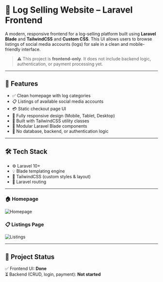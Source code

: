 # 🛒 Log Selling Website – Laravel Frontend

A modern, responsive frontend for a log-selling platform built using **Laravel Blade** and **TailwindCSS** and **Custom CSS**. This UI allows users to browse listings of social media accounts (logs) for sale in a clean and mobile-friendly interface.

> ⚠️ This project is **frontend-only**. It does not include backend logic, authentication, or payment processing yet.

---

## 🎯 Features

* ✅ Clean homepage with log categories  
* 📋 Listings of available social media accounts  
* 💳 Static checkout page UI  
* 📱 Fully responsive design (Mobile, Tablet, Desktop)  
* 🎨 Built with TailwindCSS utility classes  
* 🧩 Modular Laravel Blade components  
* 🚫 No database, backend, or authentication logic  

---

## 🛠️ Tech Stack

* ⚙️ Laravel 10+  
* 💡 Blade templating engine  
* 🎨 TailwindCSS (custom styles & layout)  
* 📂 Laravel routing  

---

### 🏠 Homepage  
![Homepage](public/screenshots/log1.png)

### 📋 Listings Page  
![Listings](public/screenshots/log2.png)

---

## 🚧 Project Status

✅ Frontend UI: **Done**  
⏳ Backend (CRUD, login, payment): **Not started**
